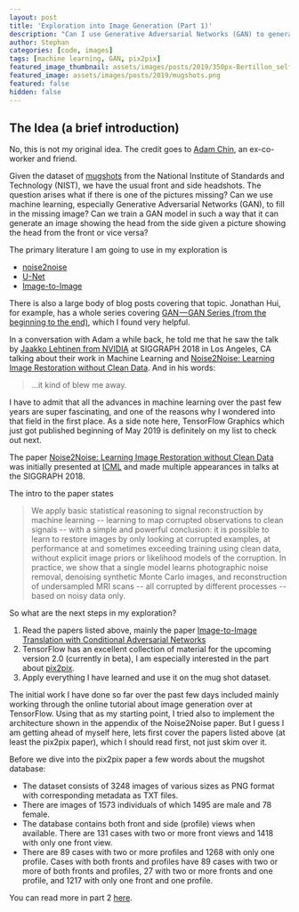 ```yaml
---
layout: post
title: 'Exploration into Image Generation (Part 1)'
description: "Can I use Generative Adversarial Networks (GAN) to generate a head shot from its side (left or right) based on a given picture showing a head from the front?"
author: Stephan
categories: [code, images]
tags: [machine learning, GAN, pix2pix]
featured_image_thumbnail: assets/images/posts/2019/350px-Bertillon_selfportrait_mugshot.jpg
featured_image: assets/images/posts/2019/mugshots.png
featured: false
hidden: false
---
```


## The Idea (a brief introduction)


No, this is not my original idea. The credit goes to [Adam Chin](http://adamchinstuff.com/), an ex-co-worker and friend.

Given the dataset of [mugshots](https://www.nist.gov/srd/nist-special-database-18) from the National Institute of Standards and Technology (NIST), we have the usual front and side headshots. The question arises what if there is one of the pictures missing? Can we use machine learning,  especially Generative Adversarial Networks (GAN), to fill in the missing image? Can we train a GAN model in such a way that it can generate an image showing the head from the side given a picture showing the head from the front or vice versa?

The primary literature I am going to use in my exploration is
* [noise2noise](https://arxiv.org/abs/1803.04189)
* [U-Net](https://arxiv.org/abs/1505.04597)
* [Image-to-Image](https://arxiv.org/abs/1611.07004)

There is also a large body of blog posts covering that topic. Jonathan Hui, for example, has a whole series covering [GAN — GAN Series \(from the beginning to the end\)](https://medium.com/@jonathan_hui/gan-gan-series-2d279f906e7b), which I found very helpful.

In a conversation with Adam a while back, he told me that he saw the talk by [Jaakko Lehtinen from NVIDIA](https://on-demand.gputechconf.com/siggraph/2018/video/sig1814-3-jaakko-lehtinen-deep-adaptive-sampling-count-rendering.html) at SIGGRAPH 2018 in Los Angeles, CA talking about their work in Machine Learning and [Noise2Noise: Learning Image Restoration without Clean Data](https://arxiv.org/abs/1803.04189). And in his words:

> ...it kind of blew me away.

I have to admit that all the advances in machine learning over the past few years are super fascinating, and one of the reasons why I wondered into that field in the first place. As a side note here, TensorFlow Graphics which just got published beginning of May 2019 is definitely on my list to check out next.

The paper [Noise2Noise: Learning Image Restoration without Clean Data](https://arxiv.org/abs/1803.04189) was initially presented at [ICML](https://icml.cc/) and made multiple appearances in talks at the SIGGRAPH 2018.

The intro to the paper states
> We apply basic statistical reasoning to signal reconstruction by machine learning -- learning to map corrupted observations to clean signals -- with a simple and powerful conclusion: it is possible to learn to restore images by only looking at corrupted examples, at performance at and sometimes exceeding training using clean data, without explicit image priors or likelihood models of the corruption. In practice, we show that a single model learns photographic noise removal, denoising synthetic Monte Carlo images, and reconstruction of undersampled MRI scans -- all corrupted by different processes -- based on noisy data only.

So what are the next steps in my exploration?
1. Read the papers listed above, mainly the paper [Image-to-Image Translation with Conditional Adversarial Networks](https://arxiv.org/abs/1611.07004)
2. TensorFlow has an excellent collection of material for the upcoming version 2.0 (currently in beta), I am especially interested in the part about [pix2pix](https://www.tensorflow.org/beta/tutorials/generative/pix2pix).
3. Apply everything I have learned and use it on the mug shot dataset.

The initial work I have done so far over the past few days included mainly working through the online tutorial about image generation over at TensorFlow. Using that as my starting point, I tried also to implement the architecture shown in the appendix of the Noise2Noise paper. But I guess I am getting ahead of myself here, lets first cover the papers listed above (at least the pix2pix paper), which I should read first, not just skim over it.


Before we dive into the pix2pix paper a few words about the mugshot database:
* The dataset consists of 3248 images of various sizes as PNG format with corresponding metadata as TXT files.
* There are images of 1573 individuals of which 1495 are male and 78 female.
* The database contains both front and side (profile) views when available. There are 131 cases with two or more front views and 1418 with only one front view.
* There are 89 cases with two or more profiles and 1268 with only one profile. Cases with both fronts and profiles have 89 cases with two or more of both fronts and profiles, 27 with two or more fronts and one profile, and 1217 with only one front and one profile.


You can read more in part 2 [here](mugshots_part_2).
